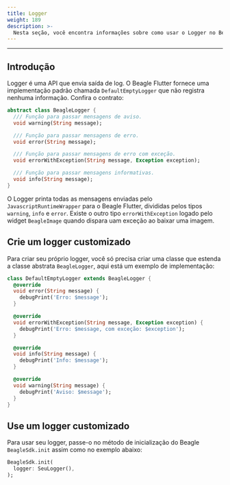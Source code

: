 ```yaml
---
title: Logger
weight: 189
description: >-
  Nesta seção, você encontra informações sobre como usar o Logger no Beagle Flutter.
---
```


---

## Introdução
Logger é uma API que envia saída de log. O Beagle Flutter fornece uma implementação padrão chamada `DefaultEmptyLogger` que não registra nenhuma informação. Confira o contrato:


```dart
abstract class BeagleLogger {
  /// Função para passar mensagens de aviso.
  void warning(String message);

  /// Função para passar mensagens de erro.
  void error(String message);

  /// Função para passar mensagens de erro com exceção.
  void errorWithException(String message, Exception exception);

  /// Função para passar mensagens informativas.
  void info(String message);
}
```

O Logger printa todas as mensagens enviadas pelo `JavascriptRuntimeWrapper` para o Beagle Flutter, divididas pelos tipos `warning`, `info` e `error`. Existe o outro tipo `errorWithException` logado pelo widget `BeagleImage` quando dispara uam exceção ao baixar uma imagem. 

## Crie um logger customizado
Para criar seu próprio logger, você só precisa criar uma classe que estenda a classe abstrata `BeagleLogger`, aqui está um exemplo de implementação:

```dart
class DefaultEmptyLogger extends BeagleLogger {
  @override
  void error(String message) {
    debugPrint('Erro: $message');
  }

  @override
  void errorWithException(String message, Exception exception) {
    debugPrint('Erro: $message, com exceção: $exception');
  }

  @override
  void info(String message) {
    debugPrint('Info: $message');
  }

  @override
  void warning(String message) {
    debugPrint('Aviso: $message');
  }
}
```

## Use um logger customizado
Para usar seu logger, passe-o no método de inicialização do Beagle `BeagleSdk.init` assim como no exemplo abaixo:
```dart
BeagleSdk.init(
  logger: SeuLogger(),
);
```
